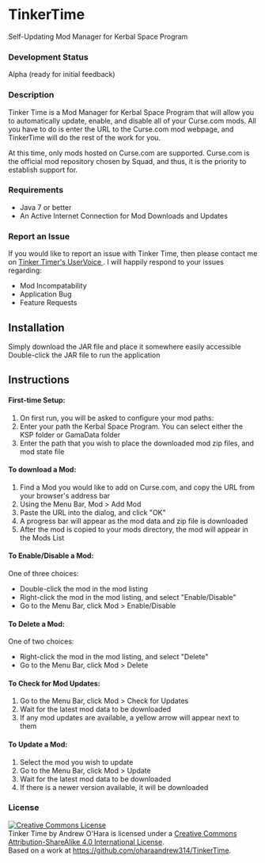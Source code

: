 TinkerTime
==========

Self-Updating Mod Manager for Kerbal Space Program
 
### Development Status
Alpha (ready for initial feedback)

### Description
Tinker Time is a Mod Manager for Kerbal Space Program that will allow you to automatically update, enable, and disable all of your Curse.com mods.  All you have to do is enter the URL to the Curse.com mod webpage, and TinkerTime will do the rest of the work for you.

At this time, only mods hosted on Curse.com are supported.  Curse.com is the official mod repository chosen by Squad, and thus, it is the priority to establish support for.

### Requirements
- Java 7 or better
- An Active Internet Connection for Mod Downloads and Updates


### Report an Issue
If you would like to report an issue with Tinker Time, then please contact me on <a href="http://tinkertime.uservoice.com/">Tinker Timer's UserVoice </a>.  I will happily respond to your issues regarding:
- Mod Incompatability
- Application Bug
- Feature Requests


## Installation
Simply download the JAR file and place it somewhere easily accessible
Double-click the JAR file to run the application

## Instructions

#### First-time Setup:

1. On first run, you will be asked to configure your mod paths:
2. Enter your path the Kerbal Space Program.  You can select either the KSP folder or GamaData folder
3. Enter the path that you wish to place the downloaded mod zip files, and mod state file


#### To download a Mod:

1. Find a Mod you would like to add on Curse.com, and copy the URL from your browser's address bar
2. Using the Menu Bar, Mod > Add Mod
3. Paste the URL into the dialog, and click "OK"
4. A progress bar will appear as the mod data and zip file is downloaded
5. After the mod is copied to your mods directory, the mod will appear in the Mods List

#### To Enable/Disable a Mod:
One of three choices:

- Double-click the mod in the mod listing
- Right-click the mod in the mod listing, and select "Enable/Disable"
- Go to the Menu Bar, click Mod > Enable/Disable


#### To Delete a Mod:
One of two choices:

- Right-click the mod in the mod listing, and select "Delete"
- Go to the Menu Bar, click Mod > Delete


#### To Check for Mod Updates:

1. Go to the Menu Bar, click Mod > Check for Updates
2. Wait for the latest mod data to be downloaded
3. If any mod updates are available, a yellow arrow will appear next to them


#### To Update a Mod:

1. Select the mod you wish to update
2. Go to the Menu Bar, click Mod > Update
3. Wait for the latest mod data to be downloaded
4. If there is a newer version available, it will be downloaded
 
### License
<a rel="license" href="http://creativecommons.org/licenses/by-sa/4.0/"><img alt="Creative Commons License" style="border-width:0" src="https://i.creativecommons.org/l/by-sa/4.0/88x31.png" /></a><br /><span xmlns:dct="http://purl.org/dc/terms/" href="http://purl.org/dc/dcmitype/InteractiveResource" property="dct:title" rel="dct:type">Tinker Time</span> by <span xmlns:cc="http://creativecommons.org/ns#" property="cc:attributionName">Andrew O'Hara</span> is licensed under a <a rel="license" href="http://creativecommons.org/licenses/by-sa/4.0/">Creative Commons Attribution-ShareAlike 4.0 International License</a>.<br />Based on a work at <a xmlns:dct="http://purl.org/dc/terms/" href="https://github.com/oharaandrew314/TinkerTime" rel="dct:source">https://github.com/oharaandrew314/TinkerTime</a>.
